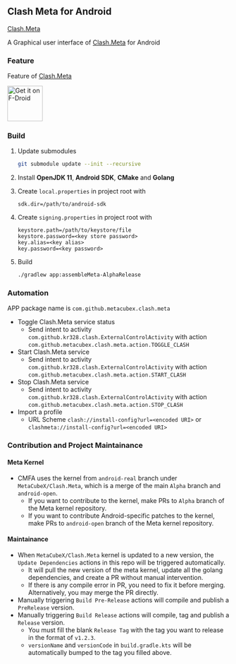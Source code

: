 ## Clash Meta for Android

 [Clash.Meta](https://github.com/Jacky-Bruse/mihomo)

A Graphical user interface of [Clash.Meta](https://github.com/MetaCubeX/mihomo/tree/Alpha) for Android

### Feature

Feature of [Clash.Meta](https://github.com/MetaCubeX/mihomo/tree/Alpha)

[<img src="https://fdroid.gitlab.io/artwork/badge/get-it-on.png"
     alt="Get it on F-Droid"
     height="80">](https://f-droid.org/packages/com.github.metacubex.clash.meta/)

### Build

1. Update submodules

   ```bash
   git submodule update --init --recursive
   ```

2. Install **OpenJDK 11**, **Android SDK**, **CMake** and **Golang**

3. Create `local.properties` in project root with

   ```properties
   sdk.dir=/path/to/android-sdk
   ```

4. Create `signing.properties` in project root with

   ```properties
   keystore.path=/path/to/keystore/file
   keystore.password=<key store password>
   key.alias=<key alias>
   key.password=<key password>
   ```

5. Build

   ```bash
   ./gradlew app:assembleMeta-AlphaRelease
   ```

### Automation

APP package name is `com.github.metacubex.clash.meta`

- Toggle Clash.Meta service status
  - Send intent to activity `com.github.kr328.clash.ExternalControlActivity` with action `com.github.metacubex.clash.meta.action.TOGGLE_CLASH`
- Start Clash.Meta service
  - Send intent to activity `com.github.kr328.clash.ExternalControlActivity` with action `com.github.metacubex.clash.meta.action.START_CLASH`
- Stop Clash.Meta service
  - Send intent to activity `com.github.kr328.clash.ExternalControlActivity` with action `com.github.metacubex.clash.meta.action.STOP_CLASH`
- Import a profile
  - URL Scheme `clash://install-config?url=<encoded URI>` or `clashmeta://install-config?url=<encoded URI>`

### Contribution and Project Maintainance

#### Meta Kernel

- CMFA uses the kernel from `android-real` branch under `MetaCubeX/Clash.Meta`, which is a merge of the main `Alpha` branch and `android-open`.
  - If you want to contribute to the kernel, make PRs to `Alpha` branch of the Meta kernel repository.
  - If you want to contribute Android-specific patches to the kernel, make PRs to  `android-open` branch of the Meta kernel repository.

#### Maintainance

- When `MetaCubeX/Clash.Meta` kernel is updated to a new version, the `Update Dependencies` actions in this repo will be triggered automatically.
  - It will pull the new version of the meta kernel, update all the golang dependencies, and create a PR without manual intervention.
  - If there is any compile error in PR, you need to fix it before merging. Alternatively, you may merge the PR directly.
- Manually triggering `Build Pre-Release` actions will compile and publish a `PreRelease` version.
- Manually triggering `Build Release` actions will compile, tag and publish a `Release` version.
  - You must fill the blank `Release Tag` with the tag you want to release in the format of `v1.2.3`.
  - `versionName` and `versionCode` in `build.gradle.kts` will be automatically bumped to the tag you filled above.
